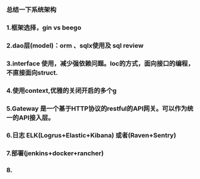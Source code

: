 

<h3 id="总结一下系统架构">总结一下系统架构</h3>
<h3 id="框架选择，gin-vs-beego">1.框架选择，gin vs beego</h3>
<h3 id="dao层model：orm-、sqlx使用及-sql-review">2.dao层(model)：orm 、sqlx使用及 sql review</h3>
<h3 id="interface-使用，减少强依赖问题。ioc的方式，面向接口的编程，不直接面向struct.">3.interface 使用，减少强依赖问题。Ioc的方式，面向接口的编程，不直接面向struct.</h3>
<h3 id="使用context优雅的关闭开启的多个g">4.使用context,优雅的关闭开启的多个g</h3>
<h3 id="gateway-是一个基于http协议的restful的api网关。可以作为统一的api接入层。">5.Gateway 是一个基于HTTP协议的restful的API网关。可以作为统一的API接入层。</h3>
<h3 id="日志-elklogruselastickibana-或者logrussentry">6.日志 ELK(Logrus+Elastic+Kibana) 或者(Raven+Sentry)</h3>
<h3 id="部署jenkinsdockerrancher">7.部署(jenkins+docker+rancher)</h3>
<h3 id="section">8.</h3>

